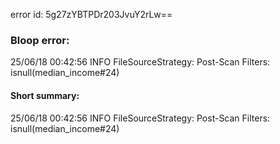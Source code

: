 error id: 5g27zYBTPDr203JvuY2rLw==
### Bloop error:

25/06/18 00:42:56 INFO FileSourceStrategy: Post-Scan Filters: isnull(median_income#24)
#### Short summary: 

25/06/18 00:42:56 INFO FileSourceStrategy: Post-Scan Filters: isnull(median_income#24)